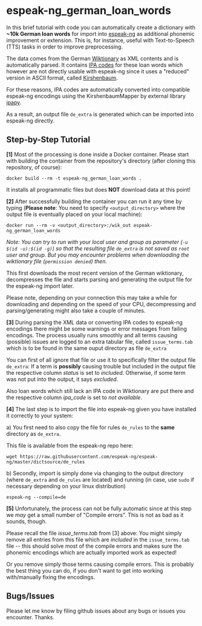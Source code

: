 # espeak-ng_german_loan_words

In this brief tutorial with code you can automatically create a dictionary with **~10k German loan words** for import into [espeak-ng](https://en.wikipedia.org/wiki/ESpeak#eSpeak_NG) 
as additional phonemic improvement or extension. This is, for instance, useful with Text-to-Speech (TTS) tasks in order to improve preprocessing.

The data comes from the German [Wiktionary](https://de.wiktionary.org/wiki/Wiktionary:Hauptseite) as XML contents and
is automatically parsed. It contains [IPA codes](https://en.wikipedia.org/wiki/International_Phonetic_Alphabet) for these loan words which however are not
directly usable with espeak-ng since it uses a "reduced" version in ASCII format, called [Kirshenbaum](https://en.wikipedia.org/wiki/Kirshenbaum).

For these reasons, IPA codes are automatically converted into compatible espeak-ng encodings using the KirshenbaumMapper by external library [ipapy](https://pypi.org/project/ipapy).

As a result, an output file `de_extra` is generated which can be imported into espeak-ng directly.

## Step-by-Step Tutorial

**[1]** Most of the processing is done inside a Docker container. Please start with building the container from the repository's directory (after cloning this repository, of course):

```
docker build --rm -t espeak-ng_german_loan_words .
```

It installs all programmatic files but does **NOT** download data at this point!

**[2]** After successfully building the container you can run it any time by typing (**Please note**: You need to specify `<output_directory>` 
where the output file is eventually placed on your local machine):

```
docker run --rm -v <output_directory>:/wik_out espeak-ng_german_loan_words
```

*Note: You can try to run with your local user and group as parameter (`-u $(id -u):$(id -g)`) so that the resulting file `de_extra` is not saved as `root` user and group. But you may encounter problems when downloading the wiktionary file (`permission denied`) then.*


This first downloads the most recent version of the German wiktionary, decompresses the file and
starts parsing and generating the output file for the espeak-ng import later.

Please note, depending on your connection this may take a while for downloading and depending on
the speed of your CPU, decompressing and parsing/generating might also take a couple of minutes.

**[3]** During parsing the XML data or converting IPA codes to espeak-ng encodings there might be
some warnings or error messages from failing encodings. The process usually runs smoothly and all
terms causing (possible) issues are logged to an extra tabular file, called `issue_terms.tab` which is to be
found in the same ouput directory as file `de_extra`

You can first of all ignore that file or use it to specifically filter the output file `de_extra`: If a term is
**possibly** causing trouble but included in the output file the respective column *status* is set to *included*.
Otherwise, if some term was not put into the output, it says *excluded*.

Also loan words which still lack an IPA code in Wiktionary are put there and the respective column *ipa_code*
is set to *not available*.

**[4]** The last step is to import the file into espeak-ng given you have installed it correctly to your system:

a) You first need to also copy the file for rules `de_rules` to the **same** directory as `de_extra`.

This file is available from the espeak-ng repo here:

`wget https://raw.githubusercontent.com/espeak-ng/espeak-ng/master/dictsource/de_rules`

b) Secondly, import is simply done via changing to the output directory (where `de_extra` and `de_rules` are located)
and running (in case, use `sudo` if necessary depending on your linux distribution)

```espeak-ng --compile=de```

**[5]** Unfortunately, the process can not be fully automatic since at this step we *may* get a small number of "Compile errors".
This is not as bad as it sounds, though.

Please recall the file *issue_terms.tab* from [3] above: You might simply remove all entries from this file which are *included* in the
`issue_terms.tab` file -- this should solve most of the compile errors and makes sure the phonemic encodings which are actually imported work as expected!

Or you remove simply those terms causing compile errors. 
This is probably the best thing you can do, if you don't want to get into working with/manually fixing the encodings.

## Bugs/Issues

Please let me know by filing github issues about any bugs or issues you encounter. Thanks.
